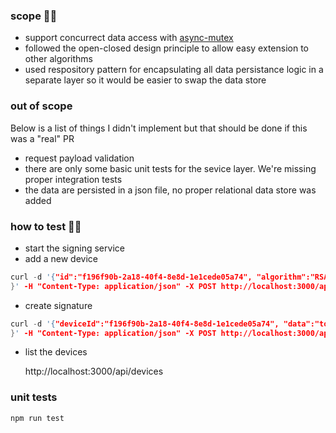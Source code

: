 ### scope 🚀🚀

- support concurrect data access with [async-mutex](https://www.npmjs.com/package/async-mutex)
- followed the open-closed design principle to allow easy extension to other algorithms
- used respository pattern for encapsulating all data persistance logic in a separate layer so it would be easier to swap the data store

### out of scope

Below is a list of things I didn't implement but that should be done if this was a "real" PR

- request payload validation
- there are only some basic unit tests for the sevice layer. We're missing proper integration tests
- the data are persisted in a json file, no proper relational data store was added

### how to test 🦄🦄

- start the signing service
- add a new device

```c
curl -d '{"id":"f196f90b-2a18-40f4-8e8d-1e1cede05a74", "algorithm":"RSA", "label":"tomasz device"
}' -H "Content-Type: application/json" -X POST http://localhost:3000/api/device
```

- create signature

```c
curl -d '{"deviceId":"f196f90b-2a18-40f4-8e8d-1e1cede05a74", "data":"tomasz device"
}' -H "Content-Type: application/json" -X POST http://localhost:3000/api/sign
```

- list the devices

  http://localhost:3000/api/devices

### unit tests

```
npm run test
```
